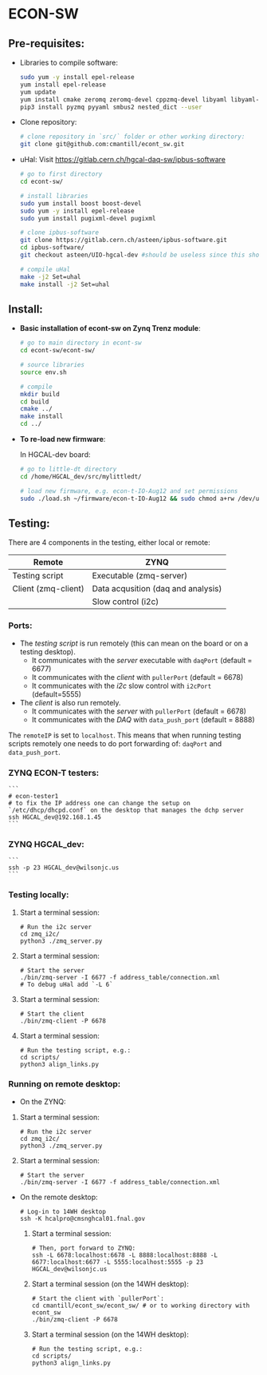 ECON-SW
=======

## Pre-requisites:
- Libraries to compile software:
    ```bash
    sudo yum -y install epel-release
    yum install epel-release
    yum update
    yum install cmake zeromq zeromq-devel cppzmq-devel libyaml libyaml-devel yaml-cpp yaml-cpp-devel boost boost-devel python3 python3-devel autoconf-archive pugixml pugixml-devel
    pip3 install pyzmq pyyaml smbus2 nested_dict --user
    ```

- Clone repository:
    ```bash
    # clone repository in `src/` folder or other working directory:
    git clone git@github.com:cmantill/econt_sw.git
    ```

- uHal: Visit https://gitlab.cern.ch/hgcal-daq-sw/ipbus-software
    ```bash
    # go to first directory
    cd econt-sw/

    # install libraries
    sudo yum install boost boost-devel
    sudo yum -y install epel-release
    sudo yum install pugixml-devel pugixml

    # clone ipbus-software
    git clone https://gitlab.cern.ch/asteen/ipbus-software.git
    cd ipbus-software/
    git checkout asteen/UIO-hgcal-dev #should be useless since this should be the default branch of this repo

    # compile uHal
    make -j2 Set=uhal
    make install -j2 Set=uhal
    ```

## Install:

- **Basic installation of econt-sw on Zynq Trenz module**:
    ```bash
    # go to main directory in econt-sw
    cd econt-sw/econt-sw/

    # source libraries
    source env.sh

    # compile 
    mkdir build
    cd build
    cmake ../
    make install
    cd ../
    ```

- **To re-load new firmware**:

    In HGCAL-dev board:
    ```bash
    # go to little-dt directory
    cd /home/HGCAL_dev/src/mylittledt/

    # load new firmware, e.g. econ-t-IO-Aug12 and set permissions
    sudo ./load.sh ~/firmware/econ-t-IO-Aug12 && sudo chmod a+rw /dev/uio* /dev/i2c-*
    ```

## Testing:
There are 4 components in the testing, either local or remote:

| Remote              | ZYNQ                                 |
| ------------------- | ------------------------------------ |
| Testing script      | Executable (zmq-server)              |
| Client (zmq-client) | Data acqusition (daq and analysis)   |
|                     | Slow control (i2c)                   |

### Ports:
- The *testing script* is run remotely (this can mean on the board or on a testing desktop).
  - It communicates with the *server* executable with `daqPort` (default = 6677)
  - It communicates with the *client* with `pullerPort` (default = 6678)
  - It communicates with the *i2c* slow control with `i2cPort` (default=5555)
- The *client* is also run remotely.
  - It communicates with the *server* with `pullerPort` (default = 6678)
  - It communicates with the *DAQ* with `data_push_port` (default = 8888)

The `remoteIP` is set to `localhost`. 
This means that when running testing scripts remotely one needs to do port forwarding of: `daqPort` and `data_push_port`.

### ZYNQ ECON-T testers:
    ```
    # econ-tester1
    # to fix the IP address one can change the setup on `/etc/dhcp/dhcpd.conf` on the desktop that manages the dchp server
    ssh HGCAL_dev@192.168.1.45
    ```

### ZYNQ HGCAL_dev:
    ```
    ssh -p 23 HGCAL_dev@wilsonjc.us
    ```

### Testing locally:
1. Start a terminal session:
    ```
    # Run the i2c server
    cd zmq_i2c/
    python3 ./zmq_server.py
    ```
2. Start a terminal session:
    ```
    # Start the server
    ./bin/zmq-server -I 6677 -f address_table/connection.xml
    # To debug uHal add `-L 6`
    ```
3. Start a terminal session:
    ```
    # Start the client
    ./bin/zmq-client -P 6678
    ```
4. Start a terminal session:
    ```
    # Run the testing script, e.g.:
    cd scripts/
    python3 align_links.py 
    ```

### Running on remote desktop:

- On the ZYNQ:
1. Start a terminal session:
    ```
    # Run the i2c server
    cd zmq_i2c/
    python3 ./zmq_server.py
    ```
2. Start a terminal session:
    ```
    # Start the server
    ./bin/zmq-server -I 6677 -f address_table/connection.xml
    ```

- On the remote desktop:
    ```
    # Log-in to 14WH desktop
    ssh -K hcalpro@cmsnghcal01.fnal.gov
    ```
    1. Start a terminal session:
        ```
        # Then, port forward to ZYNQ:
        ssh -L 6678:localhost:6678 -L 8888:localhost:8888 -L 6677:localhost:6677 -L 5555:localhost:5555 -p 23 HGCAL_dev@wilsonjc.us
        ```
    2. Start a terminal session (on the 14WH desktop):
        ```
        # Start the client with `pullerPort`:
        cd cmantill/econt_sw/econt_sw/ # or to working directory with econt_sw
        ./bin/zmq-client -P 6678
        ```
    3. Start a terminal session (on the 14WH desktop):
        ```
        # Run the testing script, e.g.:
        cd scripts/
        python3 align_links.py 
        ```
